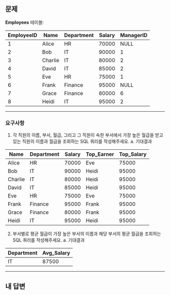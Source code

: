 ## 문제

**Employees** 테이블:

|EmployeeID|Name|Department|Salary|ManagerID|
|---|---|---|---|---|
|1|Alice|HR|70000|NULL|
|2|Bob|IT|90000|1|
|3|Charlie|IT|80000|2|
|4|David|IT|85000|2|
|5|Eve|HR|75000|1|
|6|Frank|Finance|95000|NULL|
|7|Grace|Finance|80000|6|
|8|Heidi|IT|95000|2|

---
### 요구사항

1. 각 직원의 이름, 부서, 월급, 그리고 그 직원이 속한 부서에서 가장 높은 월급을 받고 있는 직원의 이름과 월급을 조회하는 SQL 쿼리를 작성해주세요.
    a. 기대결과

|Name|Department|Salary|Top_Earner|Top_Salary|
|---|---|---|---|---|
|Alice|HR|70000|Eve|75000|
|Bob|IT|90000|Heidi|95000|
|Charlie|IT|80000|Heidi|95000|
|David|IT|85000|Heidi|95000|
|Eve|HR|75000|Eve|75000|
|Frank|Finance|95000|Frank|95000|
|Grace|Finance|80000|Frank|95000|
|Heidi|IT|95000|Heidi|95000|

2. 부서별로 평균 월급이 가장 높은 부서의 이름과 해당 부서의 평균 월급을 조회하는 SQL 쿼리를 작성해주세요.
    a. 기대결과

|Department|Avg_Salary|
|---|---|
|IT|87500|

---

## 내 답변

```sql

```
